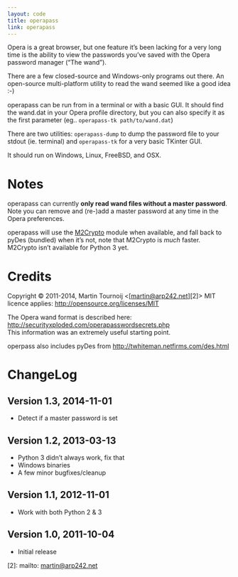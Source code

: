 ```yaml
---
layout: code
title: operapass
link: operapass
---
```


Opera is a great browser, but one feature it’s been lacking for a very long
time is the ability to view the passwords you’ve saved with the Opera password
manager (“The wand”).

There are a few closed-source and Windows-only programs out there. An
open-source multi-platform utility to read the wand seemed like a good idea :-) 

operapass can be run from in a terminal or with a basic GUI. It should find the
wand.dat in your Opera profile directory, but you can also specify it as the
first parameter (eg.. `operapass-tk path/to/wand.dat`)

There are two utilities: `operapass-dump` to dump the password file to your
stdout (ie. terminal) and `operapass-tk` for a very basic TKinter GUI. 

It should run on Windows, Linux, FreeBSD, and OSX.

Notes
=====
operapass can currently **only read wand files without a master password**. Note
you can remove and (re-)add a master password at any time in the Opera
preferences. 

operapass will use the [M2Crypto][1] module when available, and fall back to pyDes
(bundled) when it’s not, note that M2Crypto is *much* faster. M2Crypto isn’t
available for Python 3 yet.

Credits
=======
Copyright © 2011-2014, Martin Tournoij <[martin@arp242.net][2]>
MIT licence applies: http://opensource.org/licenses/MIT  

The Opera wand format is described here:  
http://securityxploded.com/operapasswordsecrets.php  
This information was an extremely useful starting point. 

operpass also includes pyDes from http://twhiteman.netfirms.com/des.html 

ChangeLog
=========

Version 1.3, 2014-11-01
-----------------------
- Detect if a master password is set

Version 1.2, 2013-03-13
---------------------
- Python 3 didn’t always work, fix that
- Windows binaries
- A few minor bugfixes/cleanup

Version 1.1, 2012-11-01
---------------------
- Work with both Python 2 & 3

Version 1.0, 2011-10-04
---------------------
- Initial release


[1]: https://pypi.python.org/pypi/M2Crypto
[2]: mailto: martin@arp242.net
